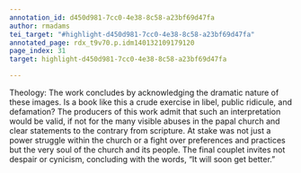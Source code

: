 ```yaml
---
annotation_id: d450d981-7cc0-4e38-8c58-a23bf69d47fa
author: rmadams
tei_target: "#highlight-d450d981-7cc0-4e38-8c58-a23bf69d47fa"
annotated_page: rdx_t9v70.p.idm140132109179120
page_index: 31
target: highlight-d450d981-7cc0-4e38-8c58-a23bf69d47fa

---
```

Theology: The work concludes by acknowledging the dramatic nature of these images. Is a book like this a crude exercise in libel, public ridicule, and defamation? The producers of this work admit that such an interpretation would be valid, if not for the many visible abuses in the papal church and clear statements to the contrary from scripture. At stake was not just a power struggle within the church or a fight over preferences and practices but the very soul of the church and its people. The final couplet invites not despair or cynicism, concluding with the words, “It will soon get better.”